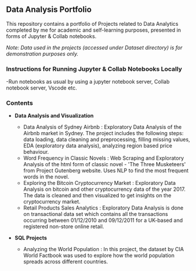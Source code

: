 ## Data Analysis Portfolio

This repository contains a portfolio of Projects related to Data Analytics completed by me for academic and self-learning purposes, presented in forms of Jupyter & Collab notebooks.

*Note: Data used in the projects (accessed under Dataset directory) is for demonstration purposes only.*

### Instructions for Running Jupyter & Collab Notebooks Locally
-Run notebooks as usual by using a jupyter notebook server, Collab notebook server, Vscode etc.

### Contents
    
- **Data Analysis and Visualization**
    - Data Analysis of Sydney Airbnb :  Exploratory Data Analysis of the Airbnb market in Sydney. The project includes the following steps: data loading, data cleaning and preprocessing, filling missing values, EDA (exploratory data analysis), analyzing region based price behaviour.
    - Word Frequency in Classic Novels :  Web Scraping and Exploratory Analysis of the html form of classic novel - 'The Three Musketeers' from Project Gutenberg website. Uses NLP to find the most frequent words in the novel.
    - Exploring the Bitcoin Cryptocurrency Market : Exploratory Data Analysis on bitcoin and other cryptocurrency data of the year 2017. The data is cleaned and then visualized to get insights on the cryptocurrency market.
    - Retail Products Sales Analytics : Exploratory Data Analysis is done on transactional data set which contains all the transactions occurring between 01/12/2010 and 09/12/2011 for a UK-based and registered non-store online retail.

- **SQL Projects**
    - Analyzing the World Population : In this project, the dataset by CIA World Factbook was used to explore how the world population spreads across different countries.
